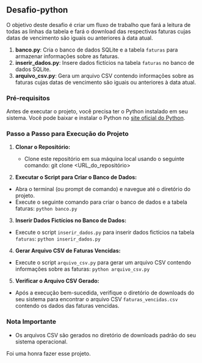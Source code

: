 ## Desafio-python

O objetivo deste desafio é criar um fluxo de trabalho que fará a leitura de todas as linhas da tabela e fará o download das respectivas faturas cujas datas de vencimento são iguais ou anteriores à data atual.

1. **banco.py**: Cria o banco de dados SQLite e a tabela `faturas` para armazenar informações sobre as faturas.
2. **inserir_dados.py**: Insere dados fictícios na tabela `faturas` no banco de dados SQLite.
3. **arquivo_csv.py**: Gera um arquivo CSV contendo informações sobre as faturas cujas datas de vencimento são iguais ou anteriores à data atual.

### Pré-requisitos

Antes de executar o projeto, você precisa ter o Python instalado em seu sistema. Você pode baixar e instalar o Python no [site oficial do Python](https://www.python.org/).

### Passo a Passo para Execução do Projeto

1. **Clonar o Repositório:**
   - Clone este repositório em sua máquina local usando o seguinte comando: git clone <URL_do_repositório>

2. **Executar o Script para Criar o Banco de Dados:**
- Abra o terminal (ou prompt de comando) e navegue até o diretório do projeto.
- Execute o seguinte comando para criar o banco de dados e a tabela faturas: `python banco.py`

3. **Inserir Dados Fictícios no Banco de Dados:**
- Execute o script `inserir_dados.py` para inserir dados fictícios na tabela `faturas`: `python inserir_dados.py`

4. **Gerar Arquivo CSV de Faturas Vencidas:**
- Execute o script `arquivo_csv.py` para gerar um arquivo CSV contendo informações sobre as faturas: `python arquivo_csv.py`

5. **Verificar o Arquivo CSV Gerado:**
- Após a execução bem-sucedida, verifique o diretório de downloads do seu sistema para encontrar o arquivo CSV `faturas_vencidas.csv` contendo os dados das faturas vencidas.

### Nota Importante

- Os arquivos CSV são gerados no diretório de downloads padrão do seu sistema operacional.

Foi uma honra fazer esse projeto.






